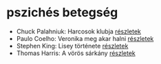 # pszichés betegség

- Chuck Palahniuk: Harcosok klubja [részletek](../_details/Chuck%20Palahniuk.md#id_660)
- Paulo Coelho: Veronika meg akar halni [részletek](../_details/Paulo%20Coelho.md#id_264)
- Stephen King: Lisey története [részletek](../_details/Stephen%20King.md#id_546)
- Thomas Harris: A vörös sárkány [részletek](../_details/Thomas%20Harris.md#id_1031)